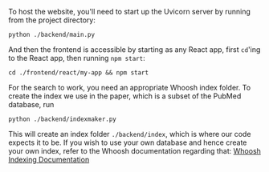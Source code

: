 To host the website, you'll need to start up the Uvicorn server by running from the project directory:

```python ./backend/main.py```

And then the frontend is accessible by starting as any React app, first `cd`'ing to the React app, then running `npm start`:

```cd ./frontend/react/my-app && npm start```

For the search to work, you need an appropriate Whoosh index folder. To create the index we use in the paper, which is a subset of the PubMed database, run 

```python ./backend/indexmaker.py```

This will create an index folder `./backend/index`, which is where our code expects it to be. If you wish to use your own database and hence create your own index, refer to the Whoosh documentation regarding that: [Whoosh Indexing Documentation](https://whoosh.readthedocs.io/en/latest/indexing.html)
